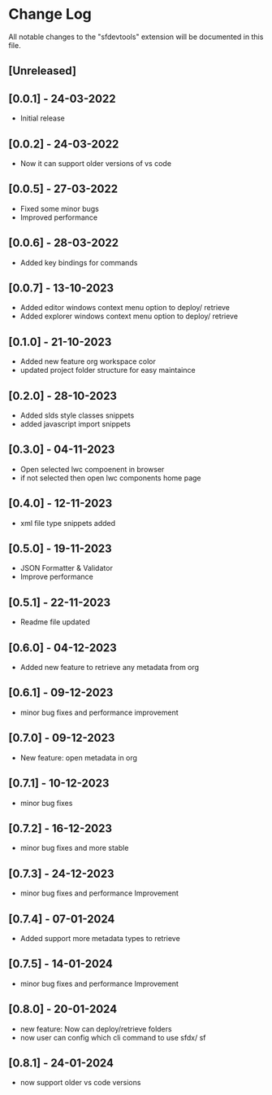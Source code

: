 # Change Log

All notable changes to the "sfdevtools" extension will be documented in this file.

## [Unreleased]

## [0.0.1] - 24-03-2022
- Initial release

## [0.0.2] - 24-03-2022
- Now it can support older versions of vs code 

## [0.0.5] - 27-03-2022
- Fixed some minor bugs
- Improved performance  

## [0.0.6] - 28-03-2022
- Added key bindings for commands 

## [0.0.7] - 13-10-2023
- Added editor windows context menu option to deploy/ retrieve
- Added explorer windows context menu option to deploy/ retrieve

## [0.1.0] - 21-10-2023
- Added new feature org workspace color
- updated project folder structure for easy maintaince 

## [0.2.0] - 28-10-2023
- Added slds style classes snippets 
- added javascript import snippets 

## [0.3.0] - 04-11-2023
- Open selected lwc compoenent in browser 
- if not selected then open lwc components home page

## [0.4.0] - 12-11-2023
- xml file type snippets added

## [0.5.0] - 19-11-2023
- JSON Formatter & Validator
- Improve performance

## [0.5.1] - 22-11-2023
- Readme file updated

## [0.6.0] - 04-12-2023
- Added new feature to retrieve any metadata from org

## [0.6.1] - 09-12-2023
- minor bug fixes and performance improvement 

## [0.7.0] - 09-12-2023
- New feature: open metadata in org 

## [0.7.1] - 10-12-2023
- minor bug fixes 

## [0.7.2] - 16-12-2023
- minor bug fixes and more stable

## [0.7.3] - 24-12-2023
- minor bug fixes and performance Improvement

## [0.7.4] - 07-01-2024
- Added support more metadata types to retrieve

## [0.7.5] - 14-01-2024
- minor bug fixes and performance Improvement

## [0.8.0] - 20-01-2024
- new feature: Now can deploy/retrieve folders 
- now user can config which cli command to use sfdx/ sf

## [0.8.1] - 24-01-2024
- now support older vs code versions